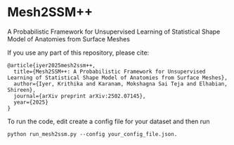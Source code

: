 # Mesh2SSM++
A Probabilistic Framework for Unsupervised Learning of Statistical Shape Model of Anatomies from Surface Meshes

If you use any part of this repository, please cite: 
```
@article{iyer2025mesh2ssm++,
  title={Mesh2SSM++: A Probabilistic Framework for Unsupervised Learning of Statistical Shape Model of Anatomies from Surface Meshes},
  author={Iyer, Krithika and Karanam, Mokshagna Sai Teja and Elhabian, Shireen},
  journal={arXiv preprint arXiv:2502.07145},
  year={2025}
}
```


To run the code, edit create a config file for your dataset and then run 
```
python run_mesh2ssm.py --config your_config_file.json. 
```
